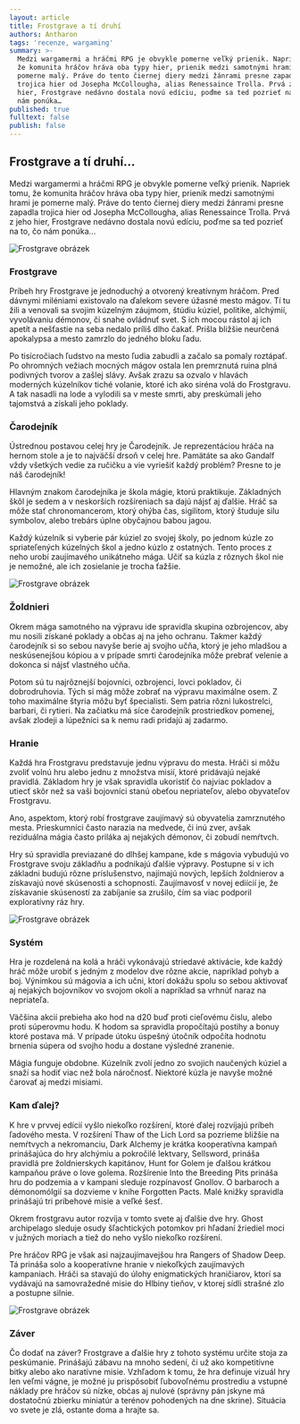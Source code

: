 ```yaml
---
layout: article
title: Frostgrave a tí druhí
authors: Antharon
tags: 'recenze, wargaming'
summary: >-
  Medzi wargamermi a hráčmi RPG je obvykle pomerne veľký prienik. Napriek tomu,
  že komunita hráčov hráva oba typy hier, prienik medzi samotnými hrami je
  pomerne malý. Práve do tento čiernej diery medzi žánrami presne zapadla
  trojica hier od Josepha McCollougha, alias Renessaince Trolla. Prvá z jeho
  hier, Frostgrave nedávno dostala novú edíciu, poďme sa ted pozrieť na to, čo
  nám ponúka…
published: true
fulltext: false
publish: false
---
```


## Frostgrave a tí druhí...

Medzi wargamermi a hráčmi RPG je obvykle pomerne veľký prienik. Napriek tomu, že komunita hráčov hráva oba typy hier, prienik medzi samotnými hrami je pomerne malý. Práve do tento čiernej diery medzi žánrami presne zapadla trojica hier od Josepha McCollougha, alias Renessaince Trolla. Prvá z jeho hier, Frostgrave nedávno dostala novú edíciu, poďme sa ted pozrieť na to, čo nám ponúka... 

![Frostgrave obrázek]({{site.baseurl}}/77/frostgrave03.jpeg)

### Frostgrave
Príbeh hry Frostgrave je jednoduchý a otvorený kreatívnym hráčom. Pred dávnymi miléniami existovalo na ďalekom severe úžasné mesto mágov. Tí tu žili a venovali sa svojim kúzelným záujmom, štúdiu kúziel, politike, alchýmií, vyvolávaniu démonov, či snahe ovládnuť svet. S ich mocou rástol aj ich apetít a nešťastie na seba nedalo príliš dlho čakať. Prišla bližšie neurčená apokalypsa a mesto zamrzlo do jedného bloku ľadu. 

Po tisícročiach ľudstvo na mesto ľudia zabudli a začalo sa pomaly roztápať. Po ohromných vežiach mocných mágov ostala len premrznutá ruina plná podivných tvorov a zašlej slávy. Avšak zrazu sa ozvalo v hlavách moderných kúzelníkov tiché volanie, ktoré ich ako siréna volá do Frostgravu. A tak nasadli na lode a vylodili sa v meste smrti, aby preskúmali jeho tajomstvá a získali jeho poklady. 

### Čarodejník
Ústrednou postavou celej hry je Čarodejník. Je reprezentáciou hráča na hernom stole a je to najväčší drsoň v celej hre. Pamätáte sa ako Gandalf vždy všetkých vedie za ručičku a vie vyriešiť každý problém? Presne to je náš čarodejník! 

Hlavným znakom čarodejníka je škola mágie, ktorú praktikuje. Základných škôl je sedem a v neskorších rozšíreniach sa dajú nájsť aj ďalšie. Hráč sa môže stať chronomancerom, ktorý ohýba čas, sigilitom, ktorý študuje silu symbolov, alebo trebárs úplne obyčajnou babou jagou. 

Každý kúzelník si vyberie pár kúziel zo svojej školy, po jednom kúzle zo spriateľených kúzelných škol a jedno kúzlo z ostatných. Tento proces z neho urobí zaujímavého unikátneho mága. Učiť sa kúzla z rôznych škol nie je nemožné, ale ich zosielanie je trocha ťažšie. 

![Frostgrave obrázek]({{site.baseurl}}/77/frostgrave02.jpeg)

### Žoldnieri
Okrem mága samotného na výpravu ide spravidla skupina ozbrojencov, aby mu nosili získané poklady a občas aj na jeho ochranu. Takmer každý čarodejník si so sebou navyše berie aj svojho učňa, ktorý je jeho mladšou a neskúsenejšou kópiou a v prípade smrti čarodejníka môže prebrať velenie a dokonca si nájsť vlastného učňa. 

Potom sú tu najrôznejší bojovníci, ozbrojenci, lovci pokladov, či dobrodruhovia. Tých si mág môže zobrať na výpravu maximálne osem. Z toho maximálne štyria môžu byť špecialisti. Sem patria rôzni lukostrelci, barbari, či rytieri. Na začiatku má síce čarodejník prostriedkov pomenej, avšak zlodeji a lúpežníci sa k nemu radi pridajú aj zadarmo. 

### Hranie
Každá hra Frostgravu predstavuje jednu výpravu do mesta. Hráči si môžu zvoliť volnú hru alebo jednu z množstva misií, ktoré pridávajú nejaké pravidlá. Základom hry je však spravidla ukoristiť čo najviac pokladov a utiecť skôr než sa vaši bojovníci stanú obeťou nepriateľov, alebo obyvateľov Frostgravu. 

Ano, aspektom, ktorý robí frostgrave zaujímavý sú obyvatelia zamrznutého mesta. Prieskumníci často narazia na medvede, či inú zver, avšak reziduálna mágia často priláka aj nejakých démonov, či zobudí nemŕtvch. 

Hry sú spravidla previazané do dlhšej kampane, kde s mágovia vybudujú vo Frostgrave svoju základňu a podnikajú ďalšie výpravy. Postupne si v ich základni budujú rôzne príslušenstvo, najímajú nových, lepších žoldnierov a získavajú nové skúsenosti a schopnosti. Zaujímavosť v novej ediícií je, že získavanie skúseností za zabíjanie sa zrušilo, čím sa viac podporil exploratívny ráz hry. 

![Frostgrave obrázek]({{site.baseurl}}/77/frostgrave04.jpeg)

### Systém 
Hra je rozdelená na kolá a hráči vykonávajú striedavé aktivácie, kde každý hráč môže urobiť s jedným z modelov dve rôzne akcie, napríklad pohyb a boj. Výnimkou sú mágovia a ich učni, ktorí dokážu spolu so sebou aktivovať aj nejakých bojovníkov vo svojom okolí a napríklad sa vrhnúť naraz na nepriateľa. 

Väčšina akcií prebieha ako hod na d20 buď proti cieľovému čislu, alebo proti súperovmu hodu. K hodom sa spravidla propočítajú postihy a bonuy ktoré postava má. V prípade útoku úspešný útočník odpočíta hodnotu brnenia súpera od svojho hodu a dostane výsledné zranenie. 

Mágia funguje obdobne. Kúzelník zvolí jedno zo svojich naučených kúziel a snaží sa hodiť viac než bola náročnosť. Niektoré kúzla je navyše možné čarovať aj medzi misiami. 

### Kam ďalej?
K hre v prvvej edícií vyšlo niekoľko rozšírení, ktoré ďalej rozvíjajú príbeh ľadového mesta. V rozšírení Thaw of the Lich Lord sa pozrieme bližšie na nemŕtvych a nekromanciu, Dark Alchemy je krátka kooperatívna kampaň prinášajúca do hry alchýmiu a pokročilé lektvary, Sellsword, prináša pravidlá pre žoldnierskych kapitánov, Hunt for Golem je ďalšou krátkou kampaňou práve o love golema. Rozšírenie Into the Breeding Pits prináša hru do podzemia a v kampani sleduje rozpínavosť Gnollov. O barbaroch a démonomólgií sa dozvieme v knihe Forgotten Pacts. Malé knižky spravidla prinášajú tri príbehové misie a veľké šesť. 

Okrem frostgravu autor rozvíja v tomto svete aj ďalšie dve hry. Ghost archipelago sleduje osudy šľachtických potomkov pri hľadaní žriediel moci v južných moriach a tiež do neho vyšlo niekoľko rozšírení. 

Pre hráčov RPG je však asi najzaujímavejšou hra Rangers of Shadow Deep. Tá prináša solo a kooperatívne hranie v niekoľkých zaujímavých kampaniach. Hráči sa stavajú do úlohy enigmatických hraničiarov, ktorí sa vydávajú na samovražedné misie do Hlbiny tieňov, v ktorej sídli strašné zlo a postupne silnie. 

![Frostgrave obrázek]({{site.baseurl}}/77/frostgrave01.jpeg)

### Záver
Čo dodať na záver? Frostgrave a ďalšie hry z tohoto systému určite stoja za peskúmanie. Prinášajú zábavu na mnoho sedení, či už ako kompetitívne bitky alebo ako naratívne misie. Vzhľadom k tomu, že hra definuje vizuál hry len veľmi vágne, je možné ju prispôsobiť ľubovoľnému prostrediu a vstupné náklady pre hráčov sú nízke, obćas aj nulové (správny pán jskyne má dostatočnú zbierku miniatúr a terénov pohodených na dne skrine). Situácia vo svete je zlá, ostante doma a hrajte sa.
